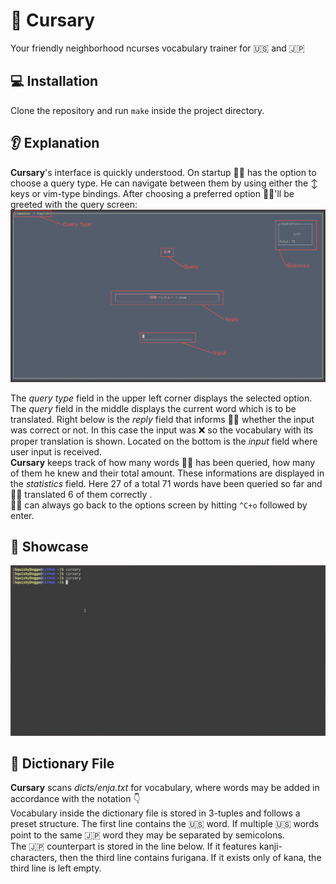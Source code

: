 # :green_book: Cursary
Your friendly neighborhood ncurses vocabulary trainer for :us: and :jp:

## :computer: Installation
Clone the repository and run `make` inside the project directory.

## :ear: Explanation
__Cursary__'s interface is quickly understood. On startup :curly_haired_man: has the option to choose a query type.
He can navigate between them by using either the :arrow_up_down: keys or vim-type bindings.
After choosing a preferred option :curly_haired_man:'ll be greeted with the query screen:
![options_menu](demo/components.jpg "Components")

The _query type_ field in the upper left corner displays the selected option. The _query_ field in the middle displays the current word which is to be translated.
Right below is the _reply_ field that informs :curly_haired_man: whether the input was correct or not. In this case the input was :x: so the vocabulary with its proper
translation is shown.
Located on the bottom is the _input_ field where user input is received.\
__Cursary__ keeps track of how many words :curly_haired_man: has been queried, how many of them he knew and their total amount.
These informations are displayed in the _statistics_ field. Here 27 of a total 71 words have been queried so far and :curly_haired_man: translated 6 of them correctly .\
:curly_haired_man: can always go back to the options screen by hitting `^C+o` followed by enter.

## :eyes: Showcase
![Cursary](demo/cursary.gif)

## :file_folder: Dictionary File
__Cursary__ scans _dicts/enja.txt_ for vocabulary, where words may be added in accordance with the notation :point_down:\
Vocabulary inside the dictionary file is stored in 3-tuples and follows a preset structure.
The first line contains the :us: word. If multiple :us: words point to the same :jp: word they may be separated by semicolons.\
The :jp: counterpart is stored in the line below. If it features kanji-characters, then the third line contains furigana.
If it exists only of kana, the third line is left empty.
